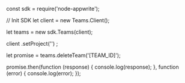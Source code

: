 const sdk = require('node-appwrite');

// Init SDK
let client = new Teams.Client();

let teams = new sdk.Teams(client);

client
    .setProject('')
;

let promise = teams.deleteTeam('[TEAM_ID]');

promise.then(function (response) {
    console.log(response);
}, function (error) {
    console.log(error);
});